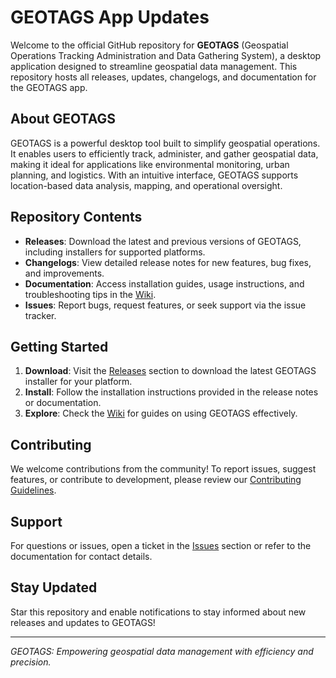 # GEOTAGS App Updates

Welcome to the official GitHub repository for **GEOTAGS** (Geospatial Operations Tracking Administration and Data Gathering System), a desktop application designed to streamline geospatial data management. This repository hosts all releases, updates, changelogs, and documentation for the GEOTAGS app.

## About GEOTAGS

GEOTAGS is a powerful desktop tool built to simplify geospatial operations. It enables users to efficiently track, administer, and gather geospatial data, making it ideal for applications like environmental monitoring, urban planning, and logistics. With an intuitive interface, GEOTAGS supports location-based data analysis, mapping, and operational oversight.

## Repository Contents

- **Releases**: Download the latest and previous versions of GEOTAGS, including installers for supported platforms.
- **Changelogs**: View detailed release notes for new features, bug fixes, and improvements.
- **Documentation**: Access installation guides, usage instructions, and troubleshooting tips in the [Wiki](https://github.com/[your-username]/geotags-app-updates/wiki).
- **Issues**: Report bugs, request features, or seek support via the issue tracker.

## Getting Started

1. **Download**: Visit the [Releases](https://github.com/[your-username]/geotags-app-updates/releases) section to download the latest GEOTAGS installer for your platform.
2. **Install**: Follow the installation instructions provided in the release notes or documentation.
3. **Explore**: Check the [Wiki](https://github.com/[your-username]/geotags-app-updates/wiki) for guides on using GEOTAGS effectively.

## Contributing

We welcome contributions from the community! To report issues, suggest features, or contribute to development, please review our [Contributing Guidelines](https://github.com/[your-username]/geotags-app-updates/blob/main/CONTRIBUTING.md).

## Support

For questions or issues, open a ticket in the [Issues](https://github.com/[your-username]/geotags-app-updates/issues) section or refer to the documentation for contact details.

## Stay Updated

Star this repository and enable notifications to stay informed about new releases and updates to GEOTAGS!

---

*GEOTAGS: Empowering geospatial data management with efficiency and precision.*

